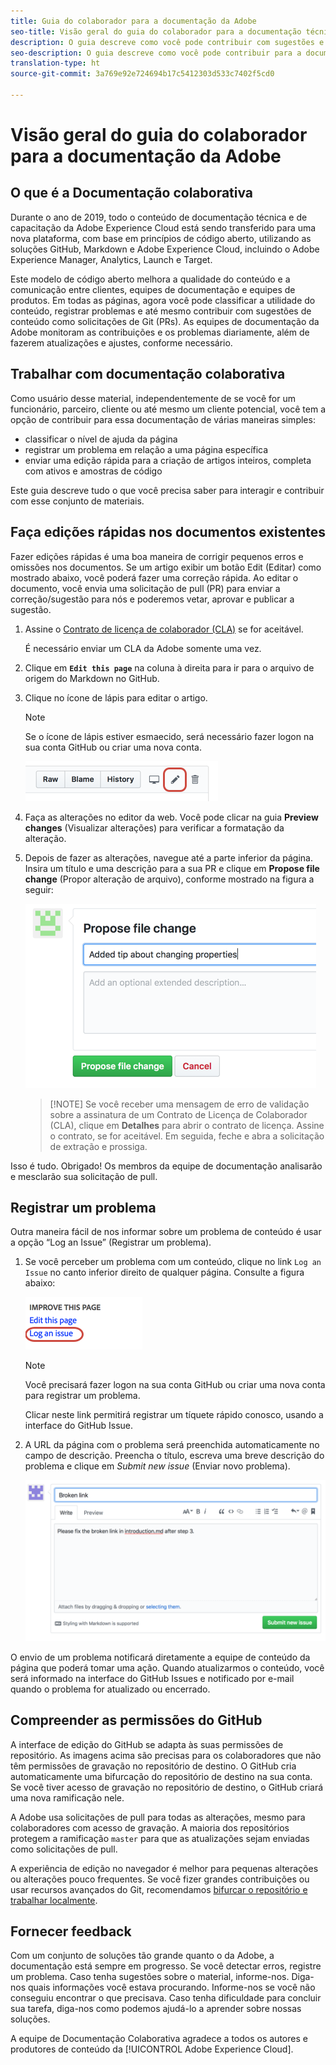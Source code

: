 ```yaml
---
title: Guia do colaborador para a documentação da Adobe
seo-title: Visão geral do guia do colaborador para a documentação técnica da Adobe Experience Cloud
description: O guia descreve como você pode contribuir com sugestões e adições para o site da documentação da Adobe.
seo-description: O guia descreve como você pode contribuir para a documentação técnica da [!UICONTROL Adobe Experience Cloud].
translation-type: ht
source-git-commit: 3a769e92e724694b17c5412303d533c7402f5cd0

---
```



# Visão geral do guia do colaborador para a documentação da Adobe

## O que é a Documentação colaborativa

Durante o ano de 2019, todo o conteúdo de documentação técnica e de capacitação da Adobe Experience Cloud está sendo transferido para uma nova plataforma, com base em princípios de código aberto, utilizando as soluções GitHub, Markdown e Adobe Experience Cloud, incluindo o Adobe Experience Manager, Analytics, Launch e Target.

Este modelo de código aberto melhora a qualidade do conteúdo e a comunicação entre clientes, equipes de documentação e equipes de produtos. Em todas as páginas, agora você pode classificar a utilidade do conteúdo, registrar problemas e até mesmo contribuir com sugestões de conteúdo como solicitações de Git (PRs). As equipes de documentação da Adobe monitoram as contribuições e os problemas diariamente, além de fazerem atualizações e ajustes, conforme necessário.

## Trabalhar com documentação colaborativa

Como usuário desse material, independentemente de se você for um funcionário, parceiro, cliente ou até mesmo um cliente potencial, você tem a opção de contribuir para essa documentação de várias maneiras simples:

* classificar o nível de ajuda da página
* registrar um problema em relação a uma página específica
* enviar uma edição rápida para a criação de artigos inteiros, completa com ativos e amostras de código

Este guia descreve tudo o que você precisa saber para interagir e contribuir com esse conjunto de materiais.

<!--
> [!IMPORTANT]
> All repositories that publish to docs.adobe.com have adopted the [Adobe Open Source Code of Conduct](../code-of-conduct.md) or the [.NET Foundation Code of Conduct](https://dotnetfoundation.org/code-of-conduct). For more information, see the [Contributing](../contributing.md) article.
>
> Minor corrections or clarifications to documentation and code examples in public repositories are covered by the [Adobe Documentation Terms of Use](https://www.adobe.com/legal/terms.html). New or significant changes generate a comment in the pull request, asking you to submit an online Contribution License Agreement (CLA) if you are not an employee of Adobe. We need you to complete the online form before we can review or accept your pull request.
-->

## Faça edições rápidas nos documentos existentes

Fazer edições rápidas é uma boa maneira de corrigir pequenos erros e omissões nos documentos. Se um artigo exibir um botão Edit (Editar) como mostrado abaixo, você poderá fazer uma correção rápida. Ao editar o documento, você envia uma solicitação de pull (PR) para enviar a correção/sugestão para nós e poderemos vetar, aprovar e publicar a sugestão.

1. Assine o [Contrato de licença de colaborador (CLA)](http://opensource.adobe.com/cla.html) se for aceitável.

   É necessário enviar um CLA da Adobe somente uma vez.
1. Clique em **`Edit this page`** na coluna à direita para ir para o arquivo de origem do Markdown no GitHub.
1. Clique no ícone de lápis para editar o artigo.

   > [!NOTE]
   > Se o ícone de lápis estiver esmaecido, será necessário fazer logon na sua conta GitHub ou criar uma nova conta.

   ![Localização do ícone de lápis](assets/edit-icon.png)

1. Faça as alterações no editor da web. Você pode clicar na guia **Preview changes** (Visualizar alterações) para verificar a formatação da alteração.
1. Depois de fazer as alterações, navegue até a parte inferior da página. Insira um título e uma descrição para a sua PR e clique em **Propose file change** (Propor alteração de arquivo), conforme mostrado na figura a seguir:

   ![como propor sua alteração](assets/submit-pull-request.png)

   >[!NOTE] Se você receber uma mensagem de erro de validação sobre a assinatura de um Contrato de Licença de Colaborador (CLA), clique em **Detalhes** para abrir o contrato de licença. Assine o contrato, se for aceitável. Em seguida, feche e abra a solicitação de extração e prossiga.

Isso é tudo. Obrigado! Os membros da equipe de documentação analisarão e mesclarão sua solicitação de pull.

## Registrar um problema

Outra maneira fácil de nos informar sobre um problema de conteúdo é usar a opção “Log an Issue” (Registrar um problema).

1. Se você perceber um problema com um conteúdo, clique no link `Log an Issue` no canto inferior direito de qualquer página. Consulte a figura abaixo:

   ![](assets/git_log_issue.png)

   > [!NOTE]
   > Você precisará fazer logon na sua conta GitHub ou criar uma nova conta para registrar um problema.

   Clicar neste link permitirá registrar um tíquete rápido conosco, usando a interface do GitHub Issue.

1. A URL da página com o problema será preenchida automaticamente no campo de descrição. Preencha o título, escreva uma breve descrição do problema e clique em *Submit new issue* (Enviar novo problema).

   ![](assets/git_issue_example.png)

O envio de um problema notificará diretamente a equipe de conteúdo da página que poderá tomar uma ação. Quando atualizarmos o conteúdo, você será informado na interface do GitHub Issues e notificado por e-mail quando o problema for atualizado ou encerrado.

## Compreender as permissões do GitHub

A interface de edição do GitHub se adapta às suas permissões de repositório. As imagens acima são precisas para os colaboradores que não têm permissões de gravação no repositório de destino. O GitHub cria automaticamente uma bifurcação do repositório de destino na sua conta. Se você tiver acesso de gravação no repositório de destino, o GitHub criará uma nova ramificação nele.

A Adobe usa solicitações de pull para todas as alterações, mesmo para colaboradores com acesso de gravação. A maioria dos repositórios protegem a ramificação `master` para que as atualizações sejam enviadas como solicitações de pull.

A experiência de edição no navegador é melhor para pequenas alterações ou alterações pouco frequentes. Se você fizer grandes contribuições ou usar recursos avançados do Git, recomendamos [bifurcar o repositório e trabalhar localmente](setup/full-workflow.md).

## Fornecer feedback

Com um conjunto de soluções tão grande quanto o da Adobe, a documentação está sempre em progresso. Se você detectar erros, registre um problema. Caso tenha sugestões sobre o material, informe-nos. Diga-nos quais informações você estava procurando. Informe-nos se você não conseguiu encontrar o que precisava. Caso tenha dificuldade para concluir sua tarefa, diga-nos como podemos ajudá-lo a aprender sobre nossas soluções.

A equipe de Documentação Colaborativa agradece a todos os autores e produtores de conteúdo da [!UICONTROL Adobe Experience Cloud].
